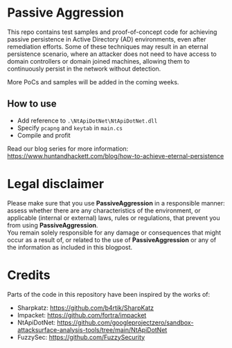 
# Passive Aggression
This repo contains test samples and proof-of-concept code for achieving passive persistence in Active Directory (AD) environments, even after remediation efforts. Some of these techniques may result in an eternal persistence scenario, where an attacker does not need to have access to domain controllers or domain joined machines, allowing them to continuously persist in the network without detection. 

More PoCs and samples will be added in the coming weeks.

## How to use
- Add reference to `.\NtApiDotNet\NtApiDotNet.dll`
- Specify `pcapng` and `keytab` in `main.cs`
- Compile and profit

Read our blog series for more information: https://www.huntandhackett.com/blog/how-to-achieve-eternal-persistence


# Legal disclaimer
Please make sure that you use __PassiveAggression__ in a responsible manner: assess whether there are any characteristics of the environment, or applicable (internal or external) laws, rules or regulations, that prevent you from using __PassiveAggression__.  
You remain solely responsible for any damage or consequences that might occur as a result of, or related to the use of __PassiveAggression__ or any of the information as included in this blogpost.  

# Credits
Parts of the code in this repository have been inspired by the works of:
- Sharpkatz: https://github.com/b4rtik/SharpKatz
- Impacket: https://github.com/fortra/impacket
- NtApiDotNet: https://github.com/googleprojectzero/sandbox-attacksurface-analysis-tools/tree/main/NtApiDotNet
- FuzzySec: https://github.com/FuzzySecurity